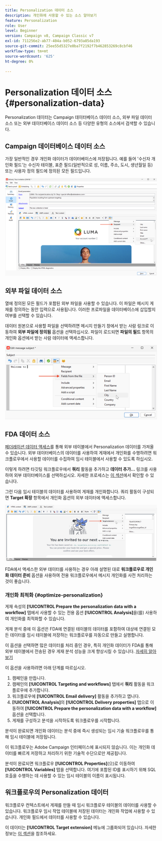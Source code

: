 ```yaml
---
title: Personalization 데이터 소스
description: 개인화에 사용할 수 있는 소스 알아보기
feature: Personalization
role: User
level: Beginner
version: Campaign v8, Campaign Classic v7
exl-id: 711256e2-ab77-404a-b052-6793a85da193
source-git-commit: 25ee55d5327e0ba7f2192f7b462853269c8cbf46
workflow-type: tm+mt
source-wordcount: '625'
ht-degree: 0%

---
```


# Personalization 데이터 소스{#personalization-data}

Personalization 데이터는 Campaign 데이터베이스 데이터 소스, 외부 파일 데이터 소스 또는 외부 데이터베이스 데이터 소스 등 다양한 유형의 소스에서 검색할 수 있습니다.

## Campaign 데이터베이스 데이터 소스

가장 일반적인 경우 개인화 데이터가 데이터베이스에 저장됩니다. 예를 들어 &#39;수신자 개인화 필드&#39;는 수신자 테이블, 표준 필드(일반적으로 성, 이름, 주소, 도시, 생년월일 등) 또는 사용자 정의 필드에 정의된 모든 필드입니다.

![전자 메일의 Campaign 개인화 필드](assets/perso-campaign-datasource.png)


## 외부 파일 데이터 소스

열에 정의된 모든 필드가 포함된 외부 파일을 사용할 수 있습니다. 이 파일은 메시지 게재를 정의하는 동안 입력으로 사용됩니다. 이러한 프로파일을 데이터베이스에 삽입할지 여부를 선택할 수 있습니다.

데이터 원본으로 사용할 파일을 선택하려면 메시지 만들기 창에서 받는 사람 링크로 이동하여 **외부 파일에 정의됨** 옵션을 선택하십시오. 파일이 로드되면 **파일의 필드** 항목의 개인화 옵션에서 받는 사람 데이터에 액세스합니다.

![파일의 Personalization 데이터](assets/perso-from-file.png)


## FDA 데이터 소스

[페더레이션 데이터 액세스](../connect/fda.md)를 통해 외부 테이블에서 Personalization 데이터를 가져올 수 있습니다.  외부 데이터베이스의 데이터를 사용하여 게재에서 개인화를 수행하려면 워크플로우에서 사용할 데이터를 수집하여 임시 테이블에서 사용할 수 있도록 하십시오.

이렇게 하려면 타깃팅 워크플로우에서 **쿼리** 활동을 추가하고 **데이터 추가...** 링크를 사용하여 외부 데이터베이스를 선택하십시오. 자세한 프로세스는 [이 섹션](../../automation/workflow/query.md#adding-data)에서 확인할 수 있습니다.

그런 다음 임시 테이블의 데이터를 사용하여 게재를 개인화합니다. 쿼리 활동이 구성되면 **Target 확장** 항목에서 개인화 옵션의 외부 데이터에 액세스합니다.

![외부 데이터베이스의 Personalization 데이터](assets/perso-external-db.png)

FDA에서 액세스한 외부 데이터를 사용하는 경우 아래 설명된 대로 **워크플로우로 개인화 데이터 준비** 옵션을 사용하여 전용 워크플로우에서 메시지 개인화를 사전 처리하는 것이 좋습니다.

### 개인화 최적화 {#optimize-personalization}

게재 속성의 **[!UICONTROL Prepare the personalization data with a workflow]** 탭에서 사용할 수 있는 전용 옵션 **[!UICONTROL Analysis]**&#x200B;을(를) 사용하여 개인화를 최적화할 수 있습니다.

게재 분석 중에 이 옵션은 FDA에 연결된 테이블의 데이터를 포함하여 대상에 연결된 모든 데이터를 임시 테이블에 저장하는 워크플로우를 자동으로 만들고 실행합니다.

이 옵션을 선택하면 많은 데이터를 처리 중인 경우, 특히 개인화 데이터가 FDA를 통해 외부 테이블에서 전송된 경우 게재 분석 성능을 크게 향상시킬 수 있습니다. [자세히 알아보기](../connect/fda.md)

이 옵션을 사용하려면 아래 단계를 따르십시오.

1. 캠페인을 만듭니다.
1. 캠페인의 **[!UICONTROL Targeting and workflows]** 탭에서 **쿼리** 활동을 워크플로우에 추가합니다.
1. 워크플로우에 **[!UICONTROL Email delivery]** 활동을 추가하고 엽니다.
1. **[!UICONTROL Analysis]**&#x200B;의 **[!UICONTROL Delivery properties]** 탭으로 이동하여 **[!UICONTROL Prepare the personalization data with a workflow]** 옵션을 선택합니다.
1. 게재를 구성하고 분석을 시작하도록 워크플로우를 시작합니다.

분석이 완료되면 개인화 데이터는 분석 중에 즉시 생성되는 임시 기술 워크플로우를 통해 임시 테이블에 저장됩니다.

이 워크플로우는 Adobe Campaign 인터페이스에 표시되지 않습니다. 이는 개인화 데이터를 빠르게 저장하고 처리하기 위한 기술적 수단으로만 제공됩니다.

분석이 완료되면 워크플로우 **[!UICONTROL Properties]**(으)로 이동하여 **[!UICONTROL Variables]** 탭을 선택합니다. 여기에 포함된 ID를 표시하기 위해 SQL 호출을 수행하는 데 사용할 수 있는 임시 테이블의 이름이 표시됩니다.

## 워크플로우의 Personalization 데이터

워크플로우 컨텍스트에서 게재를 만들 때 임시 워크플로우 테이블의 데이터를 사용할 수 있습니다. 워크플로우 임시 작업 테이블에 저장된 데이터는 개인화 작업에 사용할 수 있습니다. 개인화 필드에서 데이터를 사용할 수 있습니다.

이 데이터는 **[!UICONTROL Target extension]** 메뉴에 그룹화되어 있습니다. 자세한 정보는 [이 섹션](../../automation/workflow/use-workflow-data.md#target-data)을 참조하세요.
